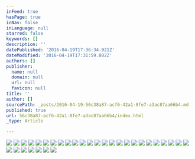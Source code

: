 ```yaml
---
inFeed: true
hasPage: true
inNav: false
inLanguage: null
starred: false
keywords: []
description: ''
datePublished: '2016-04-19T17:36:34.921Z'
dateModified: '2016-04-19T17:31:59.882Z'
authors: []
publisher:
  name: null
  domain: null
  url: null
  favicon: null
title: ''
author: []
sourcePath: _posts/2016-04-19-56c38a87-acf6-42a1-8fe7-a3ac87aa66b4.md
published: true
url: 56c38a87-acf6-42a1-8fe7-a3ac87aa66b4/index.html
_type: Article

---
```

![](https://the-grid-user-content.s3-us-west-2.amazonaws.com/b5050733-f316-4714-9e52-07f61afbc6aa.jpg)
![](https://the-grid-user-content.s3-us-west-2.amazonaws.com/9fb2f236-66c4-4eaf-9405-2cba9ac0c6e3.jpg)
![](https://the-grid-user-content.s3-us-west-2.amazonaws.com/069ccb2f-dd4c-4aa9-81b3-151cdee03207.jpg)
![](https://the-grid-user-content.s3-us-west-2.amazonaws.com/fb855d89-e833-4a0e-808b-bddded3a2653.jpg)
![](https://the-grid-user-content.s3-us-west-2.amazonaws.com/2573fb13-d4c8-44f4-96f2-24a68ccd5cd8.jpg)
![](https://the-grid-user-content.s3-us-west-2.amazonaws.com/4317f04c-c0e8-4ae6-bdf0-aa2f9310d95c.jpg)
![](https://the-grid-user-content.s3-us-west-2.amazonaws.com/c62fa8f5-e79c-4f14-8cfa-55e360cba33e.jpg)
![](https://the-grid-user-content.s3-us-west-2.amazonaws.com/bcf10fbe-b54a-4599-8f51-d86dfaf90844.jpg)
![](https://the-grid-user-content.s3-us-west-2.amazonaws.com/750af994-0f5c-4047-b25f-589ec15d9e67.jpg)
![](https://the-grid-user-content.s3-us-west-2.amazonaws.com/24cd0014-914a-43d0-995b-0bc2cb00032e.jpg)
![](https://the-grid-user-content.s3-us-west-2.amazonaws.com/171b9d46-e212-4fad-85c0-523b96aec297.jpg)
![](https://the-grid-user-content.s3-us-west-2.amazonaws.com/da3af8e8-efc9-461b-8060-50fb6fdea887.jpg)
![](https://the-grid-user-content.s3-us-west-2.amazonaws.com/b71fbfd6-6abf-4673-b98b-42869773d279.jpg)
![](https://the-grid-user-content.s3-us-west-2.amazonaws.com/28fcde8d-6b9d-4ebb-b05d-aff6ead2e13f.jpg)
![](https://the-grid-user-content.s3-us-west-2.amazonaws.com/c5de6e7d-057c-4de9-a9e3-13f03261a6ef.jpg)
![](https://the-grid-user-content.s3-us-west-2.amazonaws.com/0d9c30aa-fd83-4073-ad16-26298d321437.jpg)
![](https://the-grid-user-content.s3-us-west-2.amazonaws.com/c2e78c6b-8eeb-41cf-8d0b-34c577c83235.jpg)
![](https://the-grid-user-content.s3-us-west-2.amazonaws.com/cac3bea5-5264-4e98-afc0-8476275b74bc.jpg)
![](https://the-grid-user-content.s3-us-west-2.amazonaws.com/1a34e13d-7825-42ea-913e-d07883b2f1fa.jpg)
![](https://the-grid-user-content.s3-us-west-2.amazonaws.com/8577581c-7525-4206-a043-34cfc2005da8.jpg)
![](https://the-grid-user-content.s3-us-west-2.amazonaws.com/7cf829d4-b63d-4382-82e3-fb5185c6a27e.jpg)
![](https://the-grid-user-content.s3-us-west-2.amazonaws.com/3af1e59a-b26e-4dcf-a94b-41a3cb6908db.jpg)
![](https://the-grid-user-content.s3-us-west-2.amazonaws.com/38ef0dbe-96b7-4ec1-8eb6-b9e66c648075.jpg)
![](https://the-grid-user-content.s3-us-west-2.amazonaws.com/cfefa040-c5b6-439c-a8f4-8301d0ebd29f.jpg)
![](https://the-grid-user-content.s3-us-west-2.amazonaws.com/e6b87c57-550f-428a-a31a-7d5df4ffdc21.jpg)
![](https://the-grid-user-content.s3-us-west-2.amazonaws.com/2b168303-0557-487c-92f7-eb2abb473582.jpg)
![](https://the-grid-user-content.s3-us-west-2.amazonaws.com/7d6145cb-6298-4a4e-955a-209fbd44b558.jpg)
![](https://the-grid-user-content.s3-us-west-2.amazonaws.com/8827ac8c-6445-4058-9fd5-68b2bf21e123.jpg)
![](https://the-grid-user-content.s3-us-west-2.amazonaws.com/e03e68bd-fe81-4b15-af12-5af351f1f756.jpg)
![](https://the-grid-user-content.s3-us-west-2.amazonaws.com/a3038045-69ce-4f45-a0e6-59462e2bab4c.jpg)
![](https://the-grid-user-content.s3-us-west-2.amazonaws.com/a7690118-5834-4956-884e-f0f66e342f57.jpg)
![](https://the-grid-user-content.s3-us-west-2.amazonaws.com/35e5793e-e3c0-4ceb-852e-37757bc895d1.jpg)